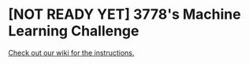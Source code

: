 # [NOT READY YET] 3778's Machine Learning Challenge

[Check out our wiki for the instructions.](https://github.com/3778/ml-challenge/wiki)
